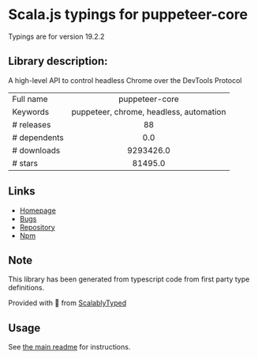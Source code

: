 
# Scala.js typings for puppeteer-core

Typings are for version 19.2.2

## Library description:
A high-level API to control headless Chrome over the DevTools Protocol

|                    |                 |
| ------------------ | :-------------: |
| Full name          | puppeteer-core |
| Keywords           | puppeteer, chrome, headless, automation |
| # releases         | 88 |
| # dependents       | 0.0 |
| # downloads        | 9293426.0 |
| # stars            | 81495.0 |

## Links
- [Homepage](https://github.com/puppeteer/puppeteer/tree/main#readme)
- [Bugs](https://github.com/puppeteer/puppeteer/issues)
- [Repository](https://github.com/puppeteer/puppeteer/tree/main)
- [Npm](https://www.npmjs.com/package/puppeteer-core)
    


## Note
This library has been generated from typescript code from first party type definitions.

Provided with :purple_heart: from [ScalablyTyped](https://github.com/oyvindberg/ScalablyTyped)

## Usage
See [the main readme](../../readme.md) for instructions.


